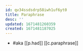 ```yaml
---
id: qv34ssdsdrp58iwh1uf6yt0
title: Paraphrase
desc: ''
updated: 1671481260359
created: 1671481187025
---
```


- #aka [[p.had]] [[c.paraphrase]]